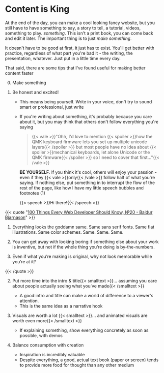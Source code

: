 # Content is King

At the end of the day, you can make a cool looking fancy website, but you still have to have something to say, a story to tell, a tutorial, videos, something to play. *something*. This isn't a print book, you can come back and edit it later. The important thing is to just *make something*.

It doesn't have to be good at first, it just has to exist. You'll get better with practice, regardless of what part you're bad it - the writing, the presentation, whatever. Just put in a little time every day.

That said, there are some tips that I've found useful for making better content faster

0. Make something

1. Be honest and excited!

   * This means being yourself. Write in your voice, don't try to sound smart or professional, just write

   * If you're writing about something, it's probably because you care about it, but you may think that others don't follow everything you're saying 

     > {{< vale >}}"Ohh, I'd love to mention {{< spoiler >}}how the QMK keyboard firmware lets you set up multiple unicode layers{{< /spoiler >}} but most people have no idea about {{< spoiler >}}mechanical keyboards, let alone Unicode or the QMK firmware{{< /spoiler >}} so I need to cover that first…"{{< /vale >}}

     **BE YOURSELF**. If you think it's cool, others will enjoy your passion - even if they {{< vale >}}only{{< /vale >}} follow half of what you're saying. If nothing else, put something in to interrupt the flow of the rest of the page, like how I have my little speech bubbles and footnotes <a class="ptr">(1)</a>

     {{< speech >}}Hi there!{{< /speech >}}
     

{{< quote "[100 Things Every Web Developer Should Know, №20 - Baldur Bjarnason](https://www.baldurbjarnason.com/2021/100-things-every-web-developer-should-know/)" >}}
     
1. Everything looks the goddamn same. Same sans serif fonts. Same flat illustrations. Same color schemes. Same. Same. Same.
   
2. You can get away with looking boring if something else about your work is inventive, but not if the whole thing you’re doing is by-the-numbers.
   
3. Even if what you’re making is original, why not look memorable while you’re at it?
   

{{< /quote >}}

2. Put more time into the intro & title{{< smalltext >}}... assuming you care about people actually seeing what you've made{{< /smalltext >}}

   * A good intro and title can make a world of difference to a viewer's attention. 
   * This is the same idea as a narrative hook

3. Visuals are worth a lot {{< smalltext >}}... and animated visuals are worth even more{{< /smalltext >}}

   * If explaining something, show everything concretely as soon as possible, with demos

4. Balance consumption with creation

   * Inspiration is incredibly valuable
   * Despite everything, a good, actual text book (paper or screen) tends to provide more food for thought than any other medium

</ol>



<ol hidden id="footnotes">
    <li>Hello!</li>
</ol>
